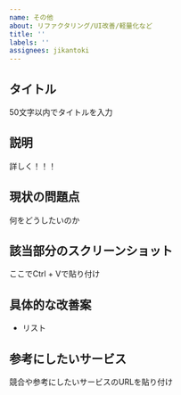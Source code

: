 ```yaml
---
name: その他
about: リファクタリング/UI改善/軽量化など
title: ''
labels: ''
assignees: jikantoki
---
```


## タイトル

50文字以内でタイトルを入力

## 説明

詳しく！！！

## 現状の問題点

何をどうしたいのか

## 該当部分のスクリーンショット

ここでCtrl + Vで貼り付け

## 具体的な改善案

- リスト

## 参考にしたいサービス

競合や参考にしたいサービスのURLを貼り付け
